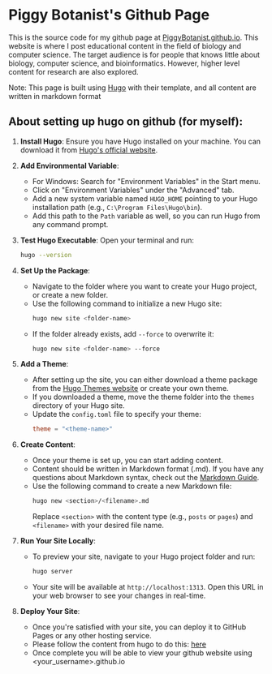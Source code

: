 # Piggy Botanist's Github Page

This is the source code for my github page at [PiggyBotanist.github.io](#//piggybotanist.github.io/). This website is where I post educational content in the field of biology and computer science. The target audience is for people that knows little about biology, computer science, and bioinformatics. However, higher level content for research are also explored. 

Note: This page is built using [Hugo](#https://gohugo.io/) with their template, and all content are written in markdown format

## About setting up hugo on github (for myself):

1. **Install Hugo**: Ensure you have Hugo installed on your machine. You can download it from [Hugo's official website](https://gohugo.io/getting-started/quick-start/).

2. **Add Environmental Variable**:
   - For Windows: Search for "Environment Variables" in the Start menu.
   - Click on "Environment Variables" under the "Advanced" tab.
   - Add a new system variable named `HUGO_HOME` pointing to your Hugo installation path (e.g., `C:\Program Files\Hugo\bin`).
   - Add this path to the `Path` variable as well, so you can run Hugo from any command prompt.

3. **Test Hugo Executable**: Open your terminal and run:
   ```bash
   hugo --version
   
4. **Set Up the Package**:
   - Navigate to the folder where you want to create your Hugo project, or create a new folder.
   - Use the following command to initialize a new Hugo site:
     ```bash
     hugo new site <folder-name>
     ```
   - If the folder already exists, add `--force` to overwrite it:
     ```bash
     hugo new site <folder-name> --force
     ```

5. **Add a Theme**:
   - After setting up the site, you can either download a theme package from the [Hugo Themes website](https://themes.gohugo.io/) or create your own theme.
   - If you downloaded a theme, move the theme folder into the `themes` directory of your Hugo site.
   - Update the `config.toml` file to specify your theme:
     ```toml
     theme = "<theme-name>"
     ```

6. **Create Content**:
   - Once your theme is set up, you can start adding content.
   - Content should be written in Markdown format (.md). If you have any questions about Markdown syntax, check out the [Markdown Guide](https://www.markdownguide.org).
   - Use the following command to create a new Markdown file:
     ```bash
     hugo new <section>/<filename>.md
     ```
     Replace `<section>` with the content type (e.g., `posts` or `pages`) and `<filename>` with your desired file name.

7. **Run Your Site Locally**:
   - To preview your site, navigate to your Hugo project folder and run:
     ```bash
     hugo server
     ```
   - Your site will be available at `http://localhost:1313`. Open this URL in your web browser to see your changes in real-time.

8. **Deploy Your Site**:
   - Once you're satisfied with your site, you can deploy it to GitHub Pages or any other hosting service.
   - Please follow the content from hugo to do this: [here](#https://gohugo.io/hosting-and-deployment/hosting-on-github/)
   - Once complete you will be able to view your github website using <your_username>.github.io

